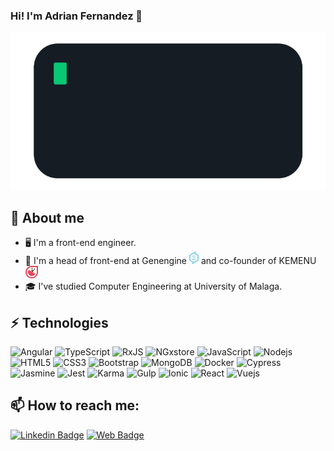 ### Hi! I'm Adrian Fernandez 👋

<!--
**afdezcl/afdezcl** is a ✨ _special_ ✨ repository because its `README.md` (this file) appears on your GitHub profile.

Here are some ideas to get you started:

- 🔭 I’m currently working on ...
- 🌱 I’m currently learning ...
- 👯 I’m looking to collaborate on ...
- 🤔 I’m looking for help with ...
- 💬 Ask me about ...
- 📫 How to reach me: ...
- 😄 Pronouns: ...
- ⚡ Fun fact: ...
-->
[<img src="hello-world.gif" />](https://adrianfernandez.site)

## :book: About me
- 🖥 I'm a front-end engineer.
- 💼 I'm a head of front-end at Genengine [<img src="genegine.png" height="20"/>](https://genengine.es) and co-founder of KEMENU [<img src="logo-simbolo-kemenu.svg" height="20"/>](https://kemenu.com)
- 🎓 I've studied Computer Engineering at University of Malaga.


## ⚡ Technologies

![Angular](https://img.shields.io/badge/-Angular-black?style=flat-square&logo=angular)
![TypeScript](https://img.shields.io/badge/-TypeScript-007ACC?style=flat-square&logo=typescript)
![RxJS](https://img.shields.io/badge/-rxjs-E34A86?style=flat-square&logo=rxjs)
![NGxstore](https://img.shields.io/badge/-NGxstore-E34A86?style=flat-square&logo=NGxstore)
![JavaScript](https://img.shields.io/badge/-JavaScript-black?style=flat-square&logo=javascript)
![Nodejs](https://img.shields.io/badge/-Nodejs-black?style=flat-square&logo=Node.js)
![HTML5](https://img.shields.io/badge/-HTML5-E34F26?style=flat-square&logo=html5&logoColor=white)
![CSS3](https://img.shields.io/badge/-CSS3-1572B6?style=flat-square&logo=css3)
![Bootstrap](https://img.shields.io/badge/-Bootstrap-563D7C?style=flat-square&logo=bootstrap)
![MongoDB](https://img.shields.io/badge/-MongoDB-black?style=flat-square&logo=mongodb)
![Docker](https://img.shields.io/badge/-Docker-black?style=flat-square&logo=docker)
![Cypress](https://img.shields.io/badge/-Cypress-black?style=flat-square&logo=Cypress)
![Jasmine](https://img.shields.io/badge/-Jasmine-005571?style=flat-square&logo=Jasmine)
![Jest](https://img.shields.io/badge/-Jest-944058?style=flat-square&logo=Jest)
![Karma](https://img.shields.io/badge/-Karma-E10098?style=flat-square&logo=Karma)
![Gulp](https://img.shields.io/badge/-Gulp-336791?style=flat-square&logo=Gulp)
![Ionic](https://img.shields.io/badge/-Ionic-430098?style=flat-square&logo=Ionic)
![React](https://img.shields.io/badge/-React-563D7C?style=flat-square&logo=React)
![Vuejs](https://img.shields.io/badge/-Vuejs-black?style=flat-square&logo=Vuejs)


## 📫 How to reach me:
[![Linkedin Badge](https://img.shields.io/badge/-adrianfernandez-blue?style=flat-square&logo=Linkedin&logoColor=white&link=https://www.linkedin.com/in/adrian-fernandez-75b87115b/)](https://www.linkedin.com/in/adrian-fernandez-75b87115b/)
[![Web Badge](https://img.shields.io/badge/-adrianfernandez.site-blue?style=flat-square&logo=google-chrome&logoColor=white&link=https://adrianfernandez.site)](https://adrianfernandez.site)
